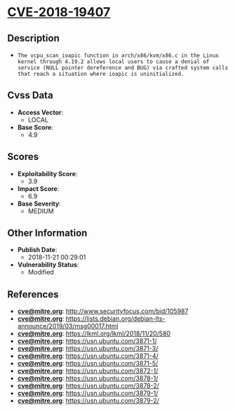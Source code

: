 
# [CVE-2018-19407](http://www.securityfocus.com/bid/105987)

## Description

- `The vcpu_scan_ioapic function in arch/x86/kvm/x86.c in the Linux kernel through 4.19.2 allows local users to cause a denial of service (NULL pointer dereference and BUG) via crafted system calls that reach a situation where ioapic is uninitialized.`

## Cvss Data

- **Access Vector**:
  - LOCAL
- **Base Score**:
  - 4.9

## Scores

- **Exploitability Score**:
  - 3.9
- **Impact Score**:
  - 6.9
- **Base Severity**:
  - MEDIUM

## Other Information

- **Publish Date**:
  - 2018-11-21 00:29:01
- **Vulnerability Status**:
  - Modified

## References

- **cve@mitre.org**: http://www.securityfocus.com/bid/105987
- **cve@mitre.org**: https://lists.debian.org/debian-lts-announce/2019/03/msg00017.html
- **cve@mitre.org**: https://lkml.org/lkml/2018/11/20/580
- **cve@mitre.org**: https://usn.ubuntu.com/3871-1/
- **cve@mitre.org**: https://usn.ubuntu.com/3871-3/
- **cve@mitre.org**: https://usn.ubuntu.com/3871-4/
- **cve@mitre.org**: https://usn.ubuntu.com/3871-5/
- **cve@mitre.org**: https://usn.ubuntu.com/3872-1/
- **cve@mitre.org**: https://usn.ubuntu.com/3878-1/
- **cve@mitre.org**: https://usn.ubuntu.com/3878-2/
- **cve@mitre.org**: https://usn.ubuntu.com/3879-1/
- **cve@mitre.org**: https://usn.ubuntu.com/3879-2/
